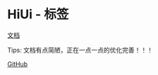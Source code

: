 # HiUi - 标签

[文档](https://chenshuangxinxi.github.io/hi-uniapp-ui-guide/components/tag.html)

Tips: 文档有点简陋，正在一点一点的优化完善！！！

[GitHub](https://github.com/ChenShuangXinXi/hi-uniapp-ui)
